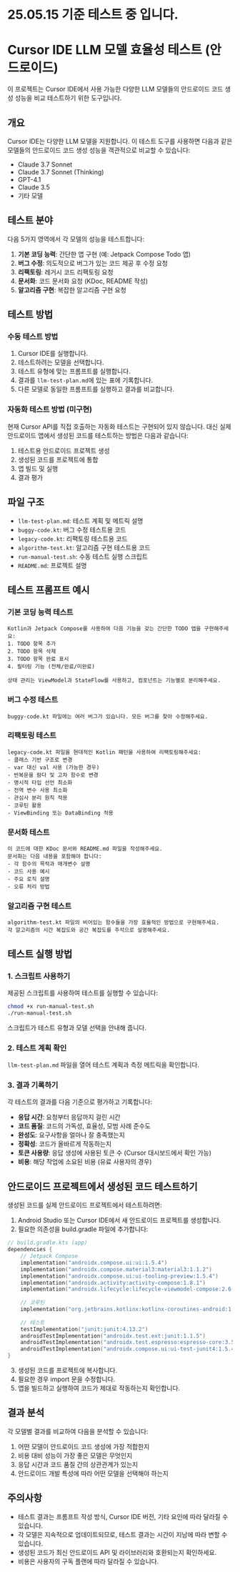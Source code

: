 # 25.05.15 기준 테스트 중 입니다. 

# Cursor IDE LLM 모델 효율성 테스트 (안드로이드)

이 프로젝트는 Cursor IDE에서 사용 가능한 다양한 LLM 모델들의 안드로이드 코드 생성 성능을 비교 테스트하기 위한 도구입니다.

## 개요

Cursor IDE는 다양한 LLM 모델을 지원합니다. 이 테스트 도구를 사용하면 다음과 같은 모델들의 안드로이드 코드 생성 성능을 객관적으로 비교할 수 있습니다:

- Claude 3.7 Sonnet
- Claude 3.7 Sonnet (Thinking)
- GPT-4.1
- Claude 3.5
- 기타 모델

## 테스트 분야

다음 5가지 영역에서 각 모델의 성능을 테스트합니다:

1. **기본 코딩 능력**: 간단한 앱 구현 (예: Jetpack Compose Todo 앱)
2. **버그 수정**: 의도적으로 버그가 있는 코드 제공 후 수정 요청
3. **리팩토링**: 레거시 코드 리팩토링 요청
4. **문서화**: 코드 문서화 요청 (KDoc, README 작성)
5. **알고리즘 구현**: 복잡한 알고리즘 구현 요청

## 테스트 방법

### 수동 테스트 방법

1. Cursor IDE를 실행합니다.
2. 테스트하려는 모델을 선택합니다.
3. 테스트 유형에 맞는 프롬프트를 실행합니다.
4. 결과를 `llm-test-plan.md`에 있는 표에 기록합니다.
5. 다른 모델로 동일한 프롬프트를 실행하고 결과를 비교합니다.

### 자동화 테스트 방법 (미구현)

현재 Cursor API를 직접 호출하는 자동화 테스트는 구현되어 있지 않습니다. 대신 실제 안드로이드 앱에서 생성된 코드를 테스트하는 방법은 다음과 같습니다:

1. 테스트용 안드로이드 프로젝트 생성
2. 생성된 코드를 프로젝트에 통합
3. 앱 빌드 및 실행
4. 결과 평가

## 파일 구조

- `llm-test-plan.md`: 테스트 계획 및 메트릭 설명
- `buggy-code.kt`: 버그 수정 테스트용 코드
- `legacy-code.kt`: 리팩토링 테스트용 코드
- `algorithm-test.kt`: 알고리즘 구현 테스트용 코드
- `run-manual-test.sh`: 수동 테스트 실행 스크립트
- `README.md`: 프로젝트 설명

## 테스트 프롬프트 예시

### 기본 코딩 능력 테스트

```
Kotlin과 Jetpack Compose를 사용하여 다음 기능을 갖는 간단한 TODO 앱을 구현해주세요:
1. TODO 항목 추가
2. TODO 항목 삭제
3. TODO 항목 완료 표시
4. 필터링 기능 (전체/완료/미완료)

상태 관리는 ViewModel과 StateFlow를 사용하고, 컴포넌트는 기능별로 분리해주세요.
```

### 버그 수정 테스트

```
buggy-code.kt 파일에는 여러 버그가 있습니다. 모든 버그를 찾아 수정해주세요.
```

### 리팩토링 테스트

```
legacy-code.kt 파일을 현대적인 Kotlin 패턴을 사용하여 리팩토링해주세요:
- 클래스 기반 구조로 변경
- var 대신 val 사용 (가능한 경우)
- 반복문을 람다 및 고차 함수로 변경
- 명시적 타입 선언 최소화
- 전역 변수 사용 최소화
- 관심사 분리 원칙 적용
- 코루틴 활용
- ViewBinding 또는 DataBinding 적용
```

### 문서화 테스트

```
이 코드에 대한 KDoc 문서와 README.md 파일을 작성해주세요.
문서화는 다음 내용을 포함해야 합니다:
- 각 함수의 목적과 매개변수 설명
- 코드 사용 예시
- 주요 로직 설명
- 오류 처리 방법
```

### 알고리즘 구현 테스트

```
algorithm-test.kt 파일의 비어있는 함수들을 가장 효율적인 방법으로 구현해주세요.
각 알고리즘의 시간 복잡도와 공간 복잡도를 주석으로 설명해주세요.
```

## 테스트 실행 방법

### 1. 스크립트 사용하기

제공된 스크립트를 사용하여 테스트를 실행할 수 있습니다:

```bash
chmod +x run-manual-test.sh
./run-manual-test.sh
```

스크립트가 테스트 유형과 모델 선택을 안내해 줍니다.

### 2. 테스트 계획 확인

`llm-test-plan.md` 파일을 열어 테스트 계획과 측정 메트릭을 확인합니다.

### 3. 결과 기록하기

각 테스트의 결과를 다음 기준으로 평가하고 기록합니다:

- **응답 시간**: 요청부터 응답까지 걸린 시간
- **코드 품질**: 코드의 가독성, 효율성, 모범 사례 준수도
- **완성도**: 요구사항을 얼마나 잘 충족했는지
- **정확성**: 코드가 올바르게 작동하는지
- **토큰 사용량**: 응답 생성에 사용된 토큰 수 (Cursor 대시보드에서 확인 가능)
- **비용**: 해당 작업에 소요된 비용 (유료 사용자의 경우)

## 안드로이드 프로젝트에서 생성된 코드 테스트하기

생성된 코드를 실제 안드로이드 프로젝트에서 테스트하려면:

1. Android Studio 또는 Cursor IDE에서 새 안드로이드 프로젝트를 생성합니다.
2. 필요한 의존성을 build.gradle 파일에 추가합니다:

```kotlin
// build.gradle.kts (app)
dependencies {
    // Jetpack Compose
    implementation("androidx.compose.ui:ui:1.5.4")
    implementation("androidx.compose.material3:material3:1.1.2")
    implementation("androidx.compose.ui:ui-tooling-preview:1.5.4")
    implementation("androidx.activity:activity-compose:1.8.1")
    implementation("androidx.lifecycle:lifecycle-viewmodel-compose:2.6.2")
    
    // 코루틴
    implementation("org.jetbrains.kotlinx:kotlinx-coroutines-android:1.7.3")
    
    // 테스트
    testImplementation("junit:junit:4.13.2")
    androidTestImplementation("androidx.test.ext:junit:1.1.5")
    androidTestImplementation("androidx.test.espresso:espresso-core:3.5.1")
    androidTestImplementation("androidx.compose.ui:ui-test-junit4:1.5.4")
}
```

3. 생성된 코드를 프로젝트에 복사합니다.
4. 필요한 경우 import 문을 수정합니다.
5. 앱을 빌드하고 실행하여 코드가 제대로 작동하는지 확인합니다.

## 결과 분석

각 모델별 결과를 비교하여 다음을 분석할 수 있습니다:

1. 어떤 모델이 안드로이드 코드 생성에 가장 적합한지
2. 비용 대비 성능이 가장 좋은 모델은 무엇인지
3. 응답 시간과 코드 품질 간의 상관관계가 있는지
4. 안드로이드 개발 특성에 따라 어떤 모델을 선택해야 하는지

## 주의사항

- 테스트 결과는 프롬프트 작성 방식, Cursor IDE 버전, 기타 요인에 따라 달라질 수 있습니다.
- 각 모델은 지속적으로 업데이트되므로, 테스트 결과는 시간이 지남에 따라 변할 수 있습니다.
- 생성된 코드가 최신 안드로이드 API 및 라이브러리와 호환되는지 확인하세요.
- 비용은 사용자의 구독 플랜에 따라 달라질 수 있습니다.
